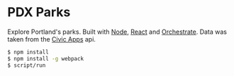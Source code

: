 # PDX Parks

Explore Portland's parks. Built with [Node](http://nodejs.org), [React](http://facebook.github.io/react/) and [Orchestrate](http://orchestrate.io). Data was taken from the [Civic Apps](http://api.civicapps.org/#park-data) api.

```sh
$ npm install
$ npm install -g webpack
$ script/run
```

